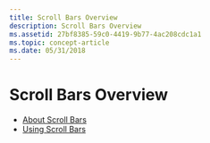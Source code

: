 ```yaml
---
title: Scroll Bars Overview
description: Scroll Bars Overview
ms.assetid: 27bf8385-59c0-4419-9b77-4ac208cdc1a1
ms.topic: concept-article
ms.date: 05/31/2018
---
```


# Scroll Bars Overview

-   [About Scroll Bars](about-scroll-bars.md)
-   [Using Scroll Bars](using-scroll-bars.md)

 

 




